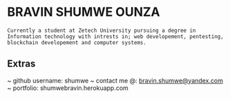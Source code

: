 # BRAVIN SHUMWE OUNZA
```
Currently a student at Zetech University pursuing a degree in Information technology with intrests in; web developement, pentesting, blockchain developement and computer systems.
```
Extras
------

~ github username: shumwe
~ contact me @: bravin.shumwe@yandex.com
~ portfolio: shumwebravin.herokuapp.com

